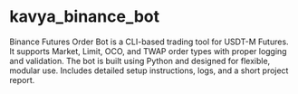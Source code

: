 # kavya_binance_bot
Binance Futures Order Bot is a CLI-based trading tool for USDT-M Futures. It supports Market, Limit, OCO, and TWAP order types with proper logging and validation. The bot is built using Python and designed for flexible, modular use. Includes detailed setup instructions, logs, and a short project report.
